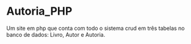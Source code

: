 # Autoria_PHP
Um site em php que conta com todo o sistema crud em três tabelas no banco de dados: Livro, Autor e Autoria.

